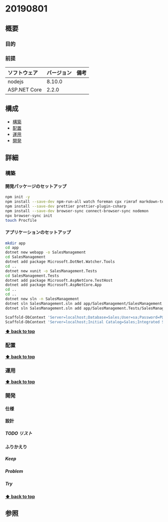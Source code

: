 # 20190801

## 概要

### 目的

### 前提

| ソフトウェア   | バージョン | 備考 |
| :------------- | :--------- | :--- |
| nodejs         | 8.10.0     |      |
| ASP.NET Core   | 2.2.0      |      |

## 構成

- [構築](#構築)
- [配置](#配置)
- [運用](#運用)
- [開発](#開発)

## 詳細

### 構築
#### 開発パッケージのセットアップ

```bash
npm init -y
npm install --save-dev npm-run-all watch foreman cpx rimraf markdown-to-html
npm install --save-dev prettier prettier-plugin-csharp
npm install --save-dev browser-sync connect-browser-sync nodemon
npx browser-sync init
touch Procfile
```
#### アプリケーションのセットアップ

```bash
mkdir app
cd app
dotnet new webapp -o SalesManagement
cd SalesManagement
dotnet add package Microsoft.DotNet.Watcher.Tools
cd ..
dotnet new xunit -o SalesManagement.Tests
cd SalesManagement.Tests
dotnet add package Microsoft.AspNetCore.TestHost
dotnet add package Microsoft.AspNetCore.App
cd ..
cd ..
dotnet new sln -n SalesManagement
dotnet sln SalesManagement.sln add app/SalesManagement/SalesManagement.csproj 
dotnet sln SalesManagement.sln add app/SalesManagement.Tests/SalesManagement.Tests.csproj 
```

```bash
Scaffold-DbContext 'Server=localhost;Database=Sales;User=sa;Password=P@ssw0rd!' Microsoft.EntityFrameworkCore.SqlServer
Scaffold-DbContext 'Server=localhost;Initial Catalog=Sales;Integrated Security=True' Microsoft.EntityFrameworkCore.SqlServer -ContextDir Data -OutputDir Models
```

**[⬆ back to top](#構成)**

### 配置

**[⬆ back to top](#構成)**

### 運用

**[⬆ back to top](#構成)**

### 開発

#### 仕様

#### 設計

##### TODO リスト

#### ふりかえり

##### Keep

##### Problem

##### Try

**[⬆ back to top](#構成)**

## 参照
